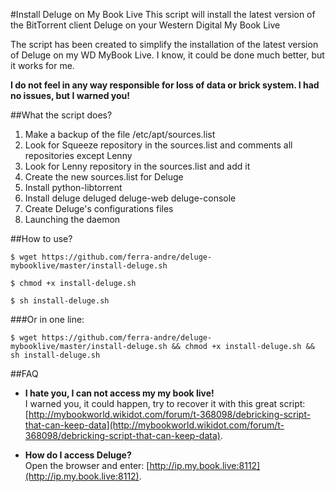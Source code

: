 #Install Deluge on My Book Live
This script will install the latest version of the BitTorrent client Deluge on your Western Digital My Book Live
 
The script has been created to simplify the installation of the latest version of Deluge on my WD MyBook Live. I know, it could be done much better, but it works for me. 

**I do not feel in any way responsible for loss of data or brick system.
I had no issues, but I warned you!**

##What the script does?
1. Make a backup of the file /etc/apt/sources.list
2. Look for Squeeze repository in the sources.list and comments all repositories except Lenny
3. Look for Lenny repository in the sources.list and add it
4. Create the new sources.list for Deluge
5. Install python-libtorrent
6. Install deluge deluged deluge-web deluge-console
7. Create Deluge's configurations files
8. Launching the daemon

##How to use?
```
$ wget https://github.com/ferra-andre/deluge-mybooklive/master/install-deluge.sh
```

```
$ chmod +x install-deluge.sh
```

```
$ sh install-deluge.sh
```

###Or in one line:
```
$ wget https://github.com/ferra-andre/deluge-mybooklive/master/install-deluge.sh && chmod +x install-deluge.sh && sh install-deluge.sh
```

##FAQ
+ **I hate you, I can not access my my book live!**  
I warned you, it could happen, try to recover it with this great script: [http://mybookworld.wikidot.com/forum/t-368098/debricking-script-that-can-keep-data](http://mybookworld.wikidot.com/forum/t-368098/debricking-script-that-can-keep-data).

+ **How do I access Deluge?**  
Open the browser and enter: [http://ip.my.book.live:8112](http://ip.my.book.live:8112).
